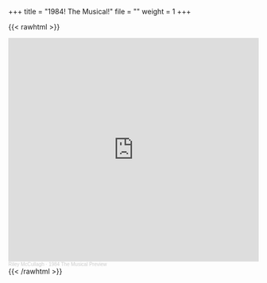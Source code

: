 +++
title = "1984! The Musical!"
file = ""
weight = 1
+++

{{< rawhtml >}} 
<iframe width="100%" height="450" scrolling="no" frameborder="no" allow="autoplay" src="https://w.soundcloud.com/player/?url=https%3A//api.soundcloud.com/playlists/1311065881%3Fsecret_token%3Ds-yri81u8bHa8&color=%23ff5500&auto_play=false&hide_related=false&show_comments=true&show_user=true&show_reposts=false&show_teaser=true"></iframe><div style="font-size: 10px; color: #cccccc;line-break: anywhere;word-break: normal;overflow: hidden;white-space: nowrap;text-overflow: ellipsis; font-family: Interstate,Lucida Grande,Lucida Sans Unicode,Lucida Sans,Garuda,Verdana,Tahoma,sans-serif;font-weight: 100;"><a href="https://soundcloud.com/rileymccullagh" title="Riley McCullagh" target="_blank" style="color: #cccccc; text-decoration: none;">Riley McCullagh</a> · <a href="https://soundcloud.com/rileymccullagh/sets/1984-the-musical-preview/s-yri81u8bHa8" title="1984 The Musical Preview" target="_blank" style="color: #cccccc; text-decoration: none;">1984 The Musical Preview</a></div>
{{< /rawhtml >}} 
